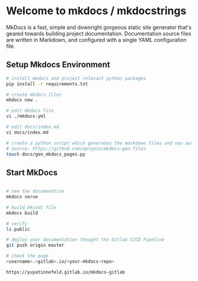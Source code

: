 # Welcome to mkdocs / mkdocstrings

MkDocs is a fast, simple and downright gorgeous static site generator that's geared towards building project documentation.
Documentation source files are written in Markdown, and configured with a single YAML configuration file.


## Setup Mkdocs Environment
```bash
# install mkdocs and project relevant python packages
pip install -r requirements.txt

# create mkdocs files
mkdocs new .

# edit mkdocs file
vi ./mkdocs.yml

# edit docs/index.md
vi docs/index.md

# create a python script which generates the markdown files and nav automatically
# source: https://github.com/oprypin/mkdocs-gen-files
touch docs/gen_mkdocs_pages.py

```

## Start MkDocs
```bash

# see the documenation
mkdocs serve

# build mkcods file
mkdocs build

# verify
ls public

# deploy your documentation thought the Gitlab CICD Pipeline
git push origin master

# check the page
<username>.<gitlab>.io/<your-mkdocs-repo>

https://yuyatinnefeld.gitlab.io/mkdocs-gitlab
```